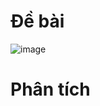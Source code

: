 # Đề bài
![image](https://github.com/VanHoang110802/Competitive_Programming/assets/108053955/93fb1ccd-64ff-4839-86ae-1dc2fcf6f63a)

# Phân tích
